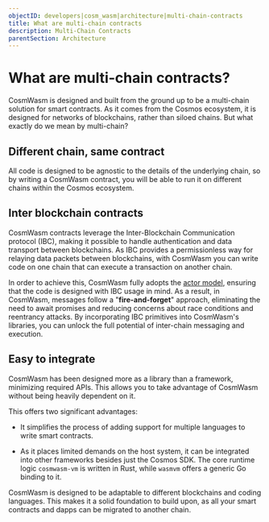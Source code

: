 ```yaml
---
objectID: developers|cosm_wasm|architecture|multi-chain-contracts
title: What are multi-chain contracts
description: Multi-Chain Contracts
parentSection: Architecture
---
```


# What are multi-chain contracts?
CosmWasm is designed and built from the ground up to be a multi-chain solution for smart contracts. As it comes from the Cosmos ecosystem, it is designed for networks of blockchains, rather than siloed chains. But what exactly do we mean by multi-chain?

## Different chain, same contract
All code is designed to be agnostic to the details of the underlying chain, so by writing a CosmWasm contract, you will be able to run it on different chains within the Cosmos ecosystem.

## Inter blockchain contracts
CosmWasm contracts leverage the Inter-Blockchain Communication protocol (IBC), making it possible to handle authentication and data transport between blockchains. As IBC  provides a permissionless way for relaying data packets between blockchains, with CosmWasm you can write code on one chain that can execute a transaction on another chain.

In order to achieve this, CosmWasm fully adopts the [actor model](/developers/cosmwasm-documentation/architecture/actor-model-intro), ensuring that the code is designed with IBC usage in mind. As a result, in CosmWasm, messages follow a "**fire-and-forget**" approach, eliminating the need to await promises and reducing concerns about race conditions and reentrancy attacks. By incorporating IBC primitives into CosmWasm's libraries, you can unlock the full potential of inter-chain messaging and execution.

## Easy to integrate
CosmWasm has been designed more as a library than a framework, minimizing required APIs. This allows you to take advantage of CosmWasm without being heavily dependent on it.

This offers two significant advantages:

- It simplifies the process of adding support for multiple languages to write smart contracts.

- As it places limited demands on the host system, it can be integrated into other frameworks besides just the Cosmos SDK. The core runtime logic `cosmwasm-vm` is written in Rust, while `wasmvm` offers a generic Go binding to it.

CosmWasm is designed to be adaptable to different blockchains and coding languages. This makes it a solid foundation to build upon, as all your smart contracts and dapps can be migrated to another chain.